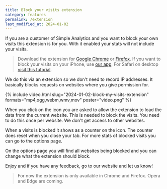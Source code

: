 ```yaml
---
title: Block your visits extension
category: features
permalink: /extension
last_modified_at: 2024-01-02
---
```


If you are a customer of Simple Analytics and you want to block your own visits this extension is for you. With it enabled your stats will not include your visits.

> Download the extension for [Google Chrome](https://chrome.google.com/webstore/detail/simple-analytics/ehkndchainpkdfpnancgobgfnfjnmmeh) or [Firefox](https://addons.mozilla.org/en-US/firefox/addon/simpleanalytics/). If you want to block your visits on your iPhone, use [our app](/ios-app). For Safari on desktop [visit this tutorial](/block-your-visits-on-safari).

We do this via an extension so we don't need to record IP addresses. It basically blocks requests on websites where you give permission for.

{%
  include video.html
  slug="2024-01-02-block-my-visits-extension"
  formats="mp4,ogg,webm,wmv,mov"
  poster="video.png"
%}

When you click on the icon you are asked to allow the extension to load the data from the current website. This is needed to block the visits. You need to do this once per website. We don't get access to other websites.

When a visits is blocked it shows as a counter on the icon. The counter does reset when you close your tab. For more stats of blocked visits you can go to the options page.

On the options page you will find all websites being blocked and you can change what the extension should block.

Enjoy and if you have any feedback, go to our website and let us know!

> For now the extension is only available in Chrome and Firefox. Opera and Edge are coming.
